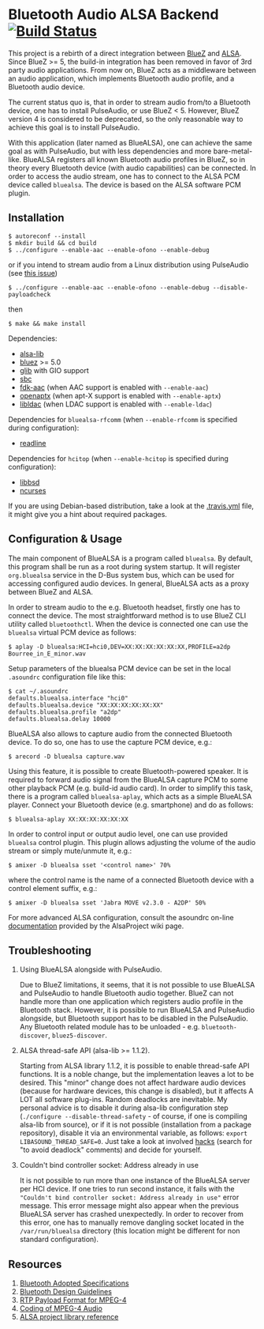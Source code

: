 Bluetooth Audio ALSA Backend [![Build Status](https://travis-ci.org/Arkq/bluez-alsa.svg?branch=master)](https://travis-ci.org/Arkq/bluez-alsa)
============================

This project is a rebirth of a direct integration between [BlueZ](http://www.bluez.org/) and
[ALSA](http://www.alsa-project.org/). Since BlueZ >= 5, the build-in integration has been removed
in favor of 3rd party audio applications. From now on, BlueZ acts as a middleware between an
audio application, which implements Bluetooth audio profile, and a Bluetooth audio device.

The current status quo is, that in order to stream audio from/to a Bluetooth device, one has to
install PulseAudio, or use BlueZ < 5. However, BlueZ version 4 is considered to be deprecated, so
the only reasonable way to achieve this goal is to install PulseAudio.

With this application (later named as BlueALSA), one can achieve the same goal as with PulseAudio,
but with less dependencies and more bare-metal-like. BlueALSA registers all known Bluetooth audio
profiles in BlueZ, so in theory every Bluetooth device (with audio capabilities) can be connected.
In order to access the audio stream, one has to connect to the ALSA PCM device called `bluealsa`.
The device is based on the ALSA software PCM plugin.


Installation
------------

	$ autoreconf --install
	$ mkdir build && cd build
	$ ../configure --enable-aac --enable-ofono --enable-debug

or if you intend to stream audio from a Linux distribution using PulseAudio (see [this
issue](https://github.com/Arkq/bluez-alsa/issues/13))

	$ ../configure --enable-aac --enable-ofono --enable-debug --disable-payloadcheck

then

	$ make && make install

Dependencies:

- [alsa-lib](http://www.alsa-project.org/)
- [bluez](http://www.bluez.org/) >= 5.0
- [glib](https://wiki.gnome.org/Projects/GLib) with GIO support
- [sbc](https://git.kernel.org/cgit/bluetooth/sbc.git)
- [fdk-aac](https://github.com/mstorsjo/fdk-aac) (when AAC support is enabled with `--enable-aac`)
- [openaptx](https://github.com/Arkq/openaptx) (when apt-X support is enabled with `--enable-aptx`)
- [libldac](https://android.googlesource.com/platform/external/libldac) (when LDAC support is
		enabled with `--enable-ldac`)

Dependencies for `bluealsa-rfcomm` (when `--enable-rfcomm` is specified during configuration):

- [readline](https://tiswww.case.edu/php/chet/readline/rltop.html)

Dependencies for `hcitop` (when `--enable-hcitop` is specified during configuration):

- [libbsd](https://libbsd.freedesktop.org/)
- [ncurses](https://www.gnu.org/software/ncurses/)

If you are using Debian-based distribution, take a look at the [.travis.yml](.travis.yml) file,
it might give you a hint about required packages.


Configuration & Usage
---------------------

The main component of BlueALSA is a program called `bluealsa`. By default, this program shall be
run as a root during system startup. It will register `org.bluealsa` service in the D-Bus system
bus, which can be used for accessing configured audio devices. In general, BlueALSA acts as a
proxy between BlueZ and ALSA.

In order to stream audio to the e.g. Bluetooth headset, firstly one has to connect the device. The
most straightforward method is to use BlueZ CLI utility called `bluetoothctl`. When the device is
connected one can use the `bluealsa` virtual PCM device as follows:

	$ aplay -D bluealsa:HCI=hci0,DEV=XX:XX:XX:XX:XX:XX,PROFILE=a2dp Bourree_in_E_minor.wav

Setup parameters of the bluealsa PCM device can be set in the local `.asoundrc` configuration file
like this:

	$ cat ~/.asoundrc
	defaults.bluealsa.interface "hci0"
	defaults.bluealsa.device "XX:XX:XX:XX:XX:XX"
	defaults.bluealsa.profile "a2dp"
	defaults.bluealsa.delay 10000

BlueALSA also allows to capture audio from the connected Bluetooth device. To do so, one has to
use the capture PCM device, e.g.:

	$ arecord -D bluealsa capture.wav

Using this feature, it is possible to create Bluetooth-powered speaker. It is required to forward
audio signal from the BlueALSA capture PCM to some other playback PCM (e.g. build-id audio card).
In order to simplify this task, there is a program called `bluealsa-aplay`, which acts as a simple
BlueALSA player. Connect your Bluetooth device (e.g. smartphone) and do as follows:

	$ bluealsa-aplay XX:XX:XX:XX:XX:XX

In order to control input or output audio level, one can use provided `bluealsa` control plugin.
This plugin allows adjusting the volume of the audio stream or simply mute/unmute it, e.g.:

	$ amixer -D bluealsa sset '<control name>' 70%

where the control name is the name of a connected Bluetooth device with a control element suffix,
e.g.:

	$ amixer -D bluealsa sset 'Jabra MOVE v2.3.0 - A2DP' 50%

For more advanced ALSA configuration, consult the asoundrc on-line
[documentation](http://www.alsa-project.org/main/index.php/Asoundrc) provided by the AlsaProject
wiki page.


Troubleshooting
---------------

1. Using BlueALSA alongside with PulseAudio.

	Due to BlueZ limitations, it seems, that it is not possible to use BlueALSA and PulseAudio to
	handle Bluetooth audio together. BlueZ can not handle more than one application which registers
	audio profile in the Bluetooth stack. However, it is possible to run BlueALSA and PulseAudio
	alongside, but Bluetooth support has to be disabled in the PulseAudio. Any Bluetooth related
	module has to be unloaded - e.g. `bluetooth-discover`, `bluez5-discover`.

2. ALSA thread-safe API (alsa-lib >= 1.1.2).

	Starting from ALSA library 1.1.2, it is possible to enable thread-safe API functions. It is a
	noble change, but the implementation leaves a lot to be desired. This "minor" change does not
	affect hardware audio devices (because for hardware devices, this change is disabled), but it
	affects A LOT all software plug-ins. Random deadlocks are inevitable. My personal advice is to
	disable it during alsa-lib configuration step (`./configure --disable-thread-safety` - of
	course, if one is compiling alsa-lib from source), or if it is not possible (installation from a
	package repository), disable it via an environmental variable, as follows: `export
	LIBASOUND_THREAD_SAFE=0`. Just take a look at involved
	[hacks](http://git.alsa-project.org/?p=alsa-lib.git;a=blob;f=src/pcm/pcm_ioplug.c;h=1dc198e7c99c933264fa25c9d7dbac5153bf0860;hb=1bf144013cffdeb41a5df3a11a8eb2596c5ea2b5#l682)
	(search for "to avoid deadlock" comments) and decide for yourself.

3. Couldn't bind controller socket: Address already in use

	It is not possible to run more than one instance of the BlueALSA server per HCI device. If one
	tries to run second instance, it fails with the `"Couldn't bind controller socket: Address
	already in use"` error message. This error message might also appear when the previous BlueALSA
	server has crashed unexpectedly. In order to recover from this error, one has to manually remove
	dangling socket located in the `/var/run/bluealsa` directory (this location might be different
	for non standard configuration).


Resources
---------

1. [Bluetooth Adopted Specifications](https://www.bluetooth.com/specifications/adopted-specifications)
2. [Bluetooth Design Guidelines](https://developer.apple.com/hardwaredrivers/BluetoothDesignGuidelines.pdf)
3. [RTP Payload Format for MPEG-4](https://tools.ietf.org/html/rfc6416)
4. [Coding of MPEG-4 Audio](http://www.iso.org/iso/iso_catalogue/catalogue_tc/catalogue_detail.htm?csnumber=42739)
5. [ALSA project library reference](http://www.alsa-project.org/alsa-doc/alsa-lib/index.html)
